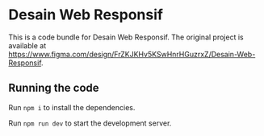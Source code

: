 
  # Desain Web Responsif

  This is a code bundle for Desain Web Responsif. The original project is available at https://www.figma.com/design/FrZKJKHv5KSwHnrHGuzrxZ/Desain-Web-Responsif.

  ## Running the code

  Run `npm i` to install the dependencies.

  Run `npm run dev` to start the development server.
  